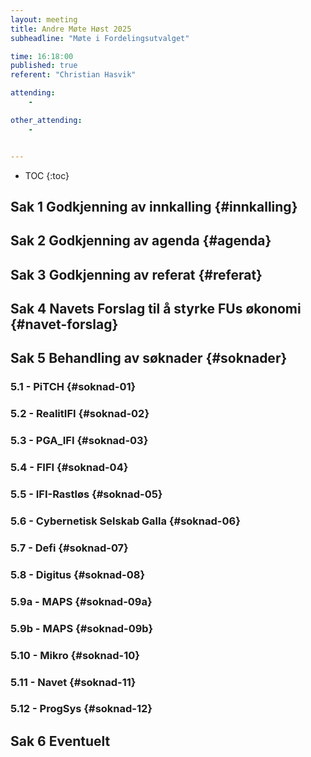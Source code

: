 ```yaml
---
layout: meeting
title: Andre Møte Høst 2025
subheadline: "Møte i Fordelingsutvalget"

time: 16:18:00
published: true
referent: "Christian Hasvik"

attending:
    - 

other_attending:
    - 


---
```


* TOC
{:toc}


## Sak 1 Godkjenning av innkalling {#innkalling}
## Sak 2 Godkjenning av agenda {#agenda}
## Sak 3 Godkjenning av referat {#referat}
## Sak 4 Navets Forslag til å styrke FUs økonomi {#navet-forslag}
## Sak 5 Behandling av søknader {#soknader}
### 5.1 - PiTCH {#soknad-01}
### 5.2 - RealitIFI {#soknad-02}
### 5.3 - PGA_IFI {#soknad-03}
### 5.4 - FIFI {#soknad-04}
### 5.5 - IFI-Rastløs {#soknad-05}
### 5.6 - Cybernetisk Selskab Galla {#soknad-06}
### 5.7 - Defi {#soknad-07}
### 5.8 - Digitus {#soknad-08}
### 5.9a - MAPS {#soknad-09a}
### 5.9b - MAPS {#soknad-09b}
### 5.10 - Mikro {#soknad-10}
### 5.11 - Navet {#soknad-11}
### 5.12 - ProgSys {#soknad-12}

## Sak 6 Eventuelt